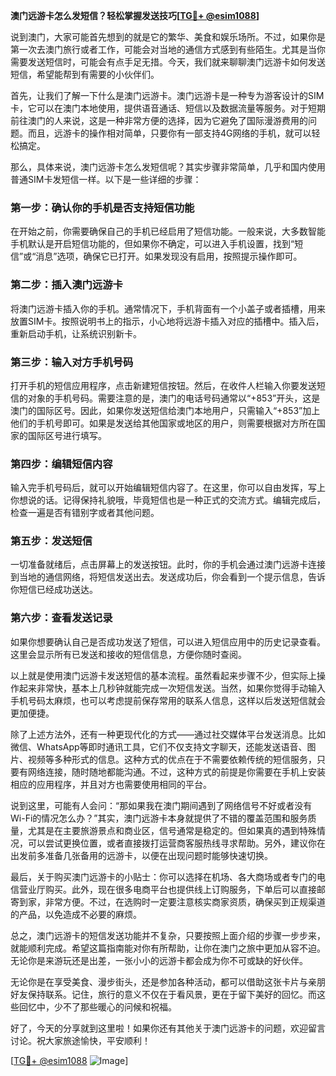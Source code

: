 **澳门远游卡怎么发短信？轻松掌握发送技巧[[TG💪+ @esim1088](https://t.me/s/esim1088)]**

说到澳门，大家可能首先想到的就是它的繁华、美食和娱乐场所。不过，如果你是第一次去澳门旅行或者工作，可能会对当地的通信方式感到有些陌生。尤其是当你需要发送短信时，可能会有点手足无措。今天，我们就来聊聊澳门远游卡如何发送短信，希望能帮到有需要的小伙伴们。

首先，让我们了解一下什么是澳门远游卡。澳门远游卡是一种专为游客设计的SIM卡，它可以在澳门本地使用，提供语音通话、短信以及数据流量等服务。对于短期前往澳门的人来说，这是一种非常方便的选择，因为它避免了国际漫游费用的问题。而且，远游卡的操作相对简单，只要你有一部支持4G网络的手机，就可以轻松搞定。

那么，具体来说，澳门远游卡怎么发短信呢？其实步骤非常简单，几乎和国内使用普通SIM卡发短信一样。以下是一些详细的步骤：

### **第一步：确认你的手机是否支持短信功能**
在开始之前，你需要确保自己的手机已经启用了短信功能。一般来说，大多数智能手机默认是开启短信功能的，但如果你不确定，可以进入手机设置，找到“短信”或“消息”选项，确保它已打开。如果发现没有启用，按照提示操作即可。

### **第二步：插入澳门远游卡**
将澳门远游卡插入你的手机。通常情况下，手机背面有一个小盖子或者插槽，用来放置SIM卡。按照说明书上的指示，小心地将远游卡插入对应的插槽中。插入后，重新启动手机，让系统识别新卡。

### **第三步：输入对方手机号码**
打开手机的短信应用程序，点击新建短信按钮。然后，在收件人栏输入你要发送短信的对象的手机号码。需要注意的是，澳门的电话号码通常以“+853”开头，这是澳门的国际区号。因此，如果你发送短信给澳门本地用户，只需输入“+853”加上他们的手机号即可。如果是发送给其他国家或地区的用户，则需要根据对方所在国家的国际区号进行填写。

### **第四步：编辑短信内容**
输入完手机号码后，就可以开始编辑短信内容了。在这里，你可以自由发挥，写上你想说的话。记得保持礼貌哦，毕竟短信也是一种正式的交流方式。编辑完成后，检查一遍是否有错别字或者其他问题。

### **第五步：发送短信**
一切准备就绪后，点击屏幕上的发送按钮。此时，你的手机会通过澳门远游卡连接到当地的通信网络，将短信发送出去。发送成功后，你会看到一个提示信息，告诉你短信已经成功送达。

### **第六步：查看发送记录**
如果你想要确认自己是否成功发送了短信，可以进入短信应用中的历史记录查看。这里会显示所有已发送和接收的短信信息，方便你随时查阅。

以上就是使用澳门远游卡发送短信的基本流程。虽然看起来步骤不少，但实际上操作起来非常快，基本上几秒钟就能完成一次短信发送。当然，如果你觉得手动输入手机号码太麻烦，也可以考虑提前保存常用的联系人信息，这样以后发送短信就会更加便捷。

除了上述方法外，还有一种更现代化的方式——通过社交媒体平台发送消息。比如微信、WhatsApp等即时通讯工具，它们不仅支持文字聊天，还能发送语音、图片、视频等多种形式的信息。这种方式的优点在于不需要依赖传统的短信服务，只要有网络连接，随时随地都能沟通。不过，这种方式的前提是你需要在手机上安装相应的应用程序，并且对方也需要使用相同的平台。

说到这里，可能有人会问：“那如果我在澳门期间遇到了网络信号不好或者没有Wi-Fi的情况怎么办？”其实，澳门远游卡本身就提供了不错的覆盖范围和服务质量，尤其是在主要旅游景点和商业区，信号通常是稳定的。但如果真的遇到特殊情况，可以尝试更换位置，或者直接拨打运营商客服热线寻求帮助。另外，建议你在出发前多准备几张备用的远游卡，以便在出现问题时能够快速切换。

最后，关于购买澳门远游卡的小贴士：你可以选择在机场、各大商场或者专门的电信营业厅购买。此外，现在很多电商平台也提供线上订购服务，下单后可以直接邮寄到家，非常方便。不过，在选购时一定要注意核实商家资质，确保买到正规渠道的产品，以免造成不必要的麻烦。

总之，澳门远游卡的短信发送功能并不复杂，只要按照上面介绍的步骤一步步来，就能顺利完成。希望这篇指南能对你有所帮助，让你在澳门之旅中更加从容不迫。无论你是来游玩还是出差，一张小小的远游卡都会成为你不可或缺的好伙伴。

无论你是在享受美食、漫步街头，还是参加各种活动，都可以借助这张卡片与亲朋好友保持联系。记住，旅行的意义不仅在于看风景，更在于留下美好的回忆。而这些回忆中，少不了那些暖心的问候和祝福。

好了，今天的分享就到这里啦！如果你还有其他关于澳门远游卡的问题，欢迎留言讨论。祝大家旅途愉快，平安顺利！

[[TG💪+ @esim1088](https://t.me/s/esim1088) ![Image](https://i.postimg.cc/4NQfJmqS/Snipaste-2025-05-13-00-14-12.png)]